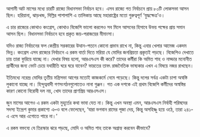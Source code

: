 আগামী আট মাসের মধ্যে চারটি রাজ্যে বিধানসভা নির্বাচন হবে। এসব রাজ্যে গত নির্বাচনে প্রায় ৮০টি লোকসভা আসন ছিল। হরিয়ানা, ঝাড়খন্ড, দিল্লির পাশাপাশি এ তালিকায় আছে মহারাষ্ট্রের মতো গুরুত্বপূর্ণ ‘যুদ্ধক্ষেত্র’ও।

এ চার রাজ্যের কোথাও কংগ্রেস, কোথাও বিজেপি ভালো করলেও সব মিলে আসনের হিসাবে উভয় পক্ষের প্রায় সমান আসন ছিল। বিধানসভা নির্বাচনে হবে প্রকৃত জয়-পরাজয়ের মীমাংসা।

যদিও রাজ্য নির্বাচনের ফল কেন্দ্রীয় সরকারের উত্থান-পতনে কোনো প্রভাব রাখে না, কিন্তু এবার খেলার আমেজ একদম ভিন্ন। কংগ্রেস এসব রাজ্যের নির্বাচনে এ রকম বার্তা দিতে মরিয়া যে মোদির জনপ্রিয়তা প্রকৃতই পড়ছে। বিজেপিও দেখাতে চায় তারা ফুরিয়ে যাচ্ছে না। দেখার বিষয় হলো, আরএসএস কী করে? তাদের কর্মীরা কি অমিত শাহ ও নাড্ডার মনোনীত প্রার্থীদের জন্য ভোট চেয়ে যথারীতি ঘরে ঘরে যাবেন? ভারতের তাবৎ রাজনৈতিক ভাষ্যকার এখন এ বিষয়ে নজর রাখছেন।

ইতিমধ্যে নরেন্দ্র মোদির তৃতীয় মন্ত্রিসভা আগের মতোই কাজকর্মে নেমে পড়েছে। কিন্তু দলের সর্বত্র একটা চাপা অস্বস্তি লুকানো যাচ্ছে না। হিন্দুত্ববাদী গণসংগঠনগুলোতেও নানা গুঞ্জন। গত এক দশকে এই প্রথম বিজেপি কর্মীদের অস্বস্তির কারণ কোনো বিরোধী দল নয়, খোদ তাদের প্রাণপ্রিয় আরএসএস।

জুন মাসের আগেও এ রকম একটা মুহূর্তের কথা ভাবা যেত না। কিন্তু এখন অবস্থা এমন, আরএসএস নির্বাহী পরিষদের সদস্য ইন্দ্রেশ কুমার প্রকাশ্যে এ–ও বলে ফেলেছেন, ‘যারা ভগবান রামের পূজা দেয়, কিন্তু অসহিষ্ণু হয়ে ওঠে, তারা ২৪১-এ এসে আর এগোতে পারে না।’

এ রকম বক্তব্যে যে তিরস্কার ঝরে পড়ছে, মোদি ও অমিত শাহ তাকে অগ্রাহ্য করবেন কীভাবে?
